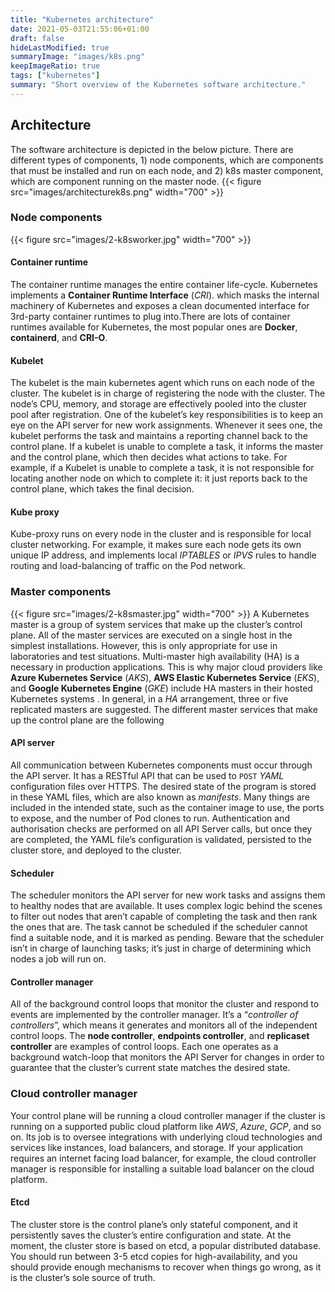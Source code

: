 ```yaml
---
title: "Kubernetes architecture"
date: 2021-05-03T21:55:06+01:00
draft: false
hideLastModified: true
summaryImage: "images/k8s.png"
keepImageRatio: true
tags: ["kubernetes"]
summary: "Short overview of the Kubernetes software architecture."
---
```

## Architecture
The software architecture is depicted in the below picture.
There are different types of components, 1) node components, which are components that must be installed and run on each node, and 2) k8s master component, which are component running on the master node.
{{< figure src="images/architecturek8s.png" width="700" >}}
### Node components
{{< figure src="images/2-k8sworker.jpg" width="700" >}}
#### Container runtime
The container runtime manages the entire container life-cycle. Kubernetes implements a **Container Runtime Interface** (*CRI*). which masks the internal machinery of Kubernetes and exposes a clean documented interface for 3rd-party
container runtimes to plug into.There are lots of container runtimes
available for Kubernetes, the most popular ones are **Docker**,
**containerd**, and **CRI-O**.

#### Kubelet
The kubelet is the main kubernetes agent which runs on each node of the cluster. The kubelet is in charge of registering the node with the cluster. The node’s CPU, memory, and storage are effectively pooled into the cluster pool after registration. One of the kubelet’s key responsibilities is to keep an eye on the API server for new work assignments. Whenever it sees one, the kubelet performs the task and maintains a reporting channel back to the control plane. If a kubelet is unable to complete a task, it informs the master and the control plane, which then decides what actions to take. For example, if a Kubelet is unable to complete a task, it is not responsible for locating another node on which to complete it: it just reports back to the control plane, which takes the final decision.
#### Kube proxy
Kube-proxy runs on every node in the cluster and is responsible for local cluster networking. For example, it makes sure each node gets its own unique IP address, and implements local *IPTABLES* or *IPVS* rules to handle routing and load-balancing of traffic on the Pod network.

### Master components
{{< figure src="images/2-k8smaster.jpg" width="700" >}}
A Kubernetes master is a group of system services that make up the
cluster’s control plane. All of the master services are executed on a
single host in the simplest installations. However, this is only
appropriate for use in laboratories and test situations. Multi-master
high availability (HA) is a necessary in production applications. This
is why major cloud providers like **Azure Kubernetes Service** (*AKS*),
**AWS Elastic Kubernetes Service** (*EKS*), and **Google Kubernetes
Engine** (*GKE*) include HA masters in their hosted Kubernetes systems .
In general, in a *HA* arrangement, three or five replicated masters are
suggested. The different master services that make up the control plane
are the following
#### API server
All communication between Kubernetes components must occur through the API server. It has a RESTful API that can be used to `POST` *YAML* configuration files over HTTPS. The desired state of the program is stored in these YAML files, which are also known as *manifests*. Many things are included in the intended state, such as the container image to use, the ports to expose, and the number of Pod clones to run. Authentication and authorisation checks are performed on all API Server calls, but once they are completed, the YAML file’s configuration is validated, persisted to the cluster store, and deployed to the cluster.
#### Scheduler
The scheduler monitors the API server for new
    work tasks and assigns them to healthy nodes that are available. It
    uses complex logic behind the scenes to filter out nodes that aren’t
    capable of completing the task and then rank the ones that are. The
    task cannot be scheduled if the scheduler cannot find a suitable
    node, and it is marked as pending. Beware that the scheduler isn’t
    in charge of launching tasks; it’s just in charge of determining
    which nodes a job will run on.
#### Controller manager
All of the background control loops that
    monitor the cluster and respond to events are implemented by the
    controller manager. It’s a “*controller of controllers*”, which
    means it generates and monitors all of the independent control
    loops. The **node controller**, **endpoints controller**, and
    **replicaset controller** are examples of control loops. Each one
    operates as a background watch-loop that monitors the API Server for
    changes in order to guarantee that the cluster’s current state
    matches the desired state.

### Cloud controller manager
Your control plane will be running
    a cloud controller manager if the cluster is running on a supported
    public cloud platform like *AWS*, *Azure*, *GCP*, and so on. Its job
    is to oversee integrations with underlying cloud technologies and
    services like instances, load balancers, and storage. If your
    application requires an internet facing load balancer, for example,
    the cloud controller manager is responsible for installing a
    suitable load balancer on the cloud platform.
#### Etcd
The cluster store is the control plane’s only
stateful component, and it persistently saves the cluster’s entire
configuration and state. At the moment, the cluster store is based
on etcd, a popular distributed database. You should run between 3-5
etcd copies for high-availability, and you should provide enough
mechanisms to recover when things go wrong, as it is the cluster’s
sole source of truth.


